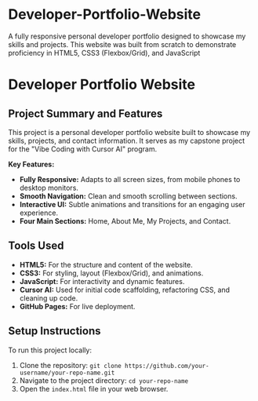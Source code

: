 # Developer-Portfolio-Website
A fully responsive personal developer portfolio designed to showcase my skills and projects. This website was built from scratch to demonstrate proficiency in HTML5, CSS3 (Flexbox/Grid), and JavaScript
# Developer Portfolio Website

## Project Summary and Features

This project is a personal developer portfolio website built to showcase my skills, projects, and contact information. It serves as my capstone project for the "Vibe Coding with Cursor AI" program.

**Key Features:**
* **Fully Responsive:** Adapts to all screen sizes, from mobile phones to desktop monitors.
* **Smooth Navigation:** Clean and smooth scrolling between sections.
* **Interactive UI:** Subtle animations and transitions for an engaging user experience.
* **Four Main Sections:** Home, About Me, My Projects, and Contact.

## Tools Used

* **HTML5:** For the structure and content of the website.
* **CSS3:** For styling, layout (Flexbox/Grid), and animations.
* **JavaScript:** For interactivity and dynamic features.
* **Cursor AI:** Used for initial code scaffolding, refactoring CSS, and cleaning up code.
* **GitHub Pages:** For live deployment.

## Setup Instructions

To run this project locally:
1.  Clone the repository: `git clone https://github.com/your-username/your-repo-name.git`
2.  Navigate to the project directory: `cd your-repo-name`
3.  Open the `index.html` file in your web browser.


